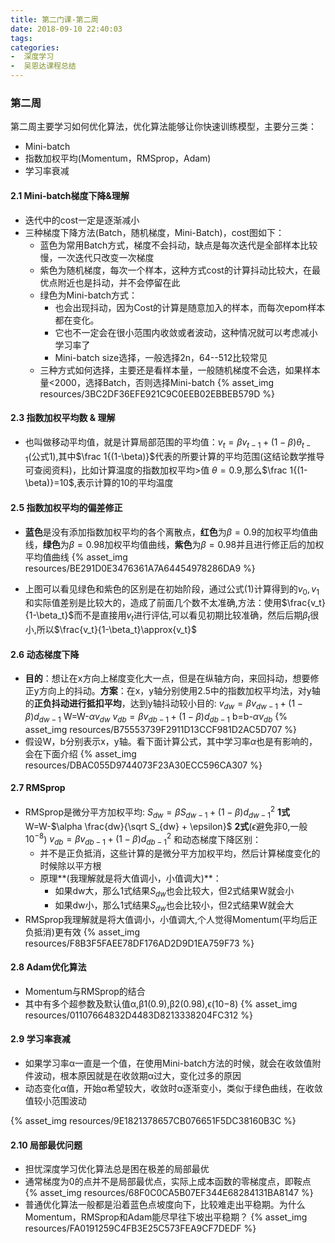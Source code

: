 ```yaml
---
title: 第二门课-第二周
date: 2018-09-10 22:40:03
tags:
categories: 
-  深度学习
-  吴恩达课程总结
---
```


### 第二周

第二周主要学习如何优化算法，优化算法能够让你快速训练模型，主要分三类：

* Mini-batch
* 指数加权平均(Momentum，RMSprop，Adam)
* 学习率衰减

#### 2.1 Mini-batch梯度下降&理解

* 迭代中的cost一定是逐渐减小
* 三种梯度下降方法(Batch，随机梯度，Mini-Batch)，cost图如下： 
  * 蓝色为常用Batch方式，梯度不会抖动，缺点是每次迭代是全部样本比较慢，一次迭代只改变一次梯度
  * 紫色为随机梯度，每次一个样本，这种方式cost的计算抖动比较大，在最优点附近也是抖动，并不会停留在此
  * 绿色为Mini-batch方式： 
    * 也会出现抖动，因为Cost的计算是随意加入的样本，而每次epom样本都在变化。
    * 它也不一定会在很小范围内收敛或者波动，这种情况就可以考虑减小学习率了
    * Mini-batch size选择，一般选择2n，64--512比较常见
  * 三种方式如何选择，主要还是看样本量，一般随机梯度不会选，如果样本量\<2000，选择Batch，否则选择Mini-batch
 {% asset_img resources/3BC2DF36EFE921C9C0EEB02EBBEB579D %}

#### 2.3 指数加权平均数 & 理解

- 也叫做移动平均值，就是计算局部范围的平均值：$v_t=\beta v_{t-1}+(1-\beta)\theta_{t-1}$(公式1),其中$\frac 1{(1-\beta)}$代表的所要计算的平均范围(这结论数学推导可查阅资料)，比如计算温度的指数加权平均>值 $\theta=0.9$,那么$\frac 1{(1-\beta)}=10$,表示计算的10的平均温度

#### 2.5 指数加权平均的偏差修正

* **蓝色**是没有添加指数加权平均的各个离散点，**红色**为$\beta=0.9$的加权平均值曲线，**绿色**为$\beta=0.98$加权平均值曲线，**紫色**为$\beta=0.98$并且进行修正后的加权平均值曲线
{% asset_img resources/BE291D0E3476361A7A64454978286DA9 %}

* 上图可以看见绿色和紫色的区别是在初始阶段，通过公式(1)计算得到的$v_0,v_1$和实际值差别是比较大的，造成了前面几个数不太准确,方法：使用$\frac{v_t}{1-\beta_t}$而不是直接用$v_t$进行评估,可以看见初期比较准确，然后后期$\beta_t$很小,所以$\frac{v_t}{1-\beta_t}\approx{v_t}$

#### 2.6 动态梯度下降

- **目的**：想让在x方向上梯度变化大一点，但是在纵轴方向，来回抖动，想要修正y方向上的抖动。**方案**：在x，y轴分别使用2.5中的指数加权平均法，对y轴的**正负抖动进行抵扣平均**，达到y轴抖动较小目的:
$v_{dw}=\beta v_{dw-1}+(1-\beta)d_{dw-1}$
W=W-$\alpha v_{dw}$
$v_{db}=\beta v_{db-1}+(1-\beta)d_{db-1}$
b=b-$\alpha v_{db}$
 {% asset_img resources/B75553739F2911D13CCF981D2AC5D707 %}
- 假设W，b分别表示x，y轴。看下面计算公式，其中学习率$\alpha$也是有影响的，会在下面介绍
 {% asset_img resources/DBAC055D9744073F23A30ECC596CA307 %}

#### 2.7 RMSprop

- RMSprop是微分平方加权平均:
$S_{dw}=\beta S_{dw-1}+(1-\beta)d_{dw-1}^2$  **1式**
W=W-$\alpha \frac{dw}{\sqrt S_{dw} + \epsilon}$ **2式**($\epsilon$避免非0,一般$10^{-8}$)
$v_{db}=\beta v_{db-1}+(1-\beta)d_{db-1}^2$
和动态梯度下降区别：
    - 并不是正负抵消，这些计算的是微分平方加权平均，然后计算梯度变化的时候除以平方根
    - 原理**(我理解就是将大值调小，小值调大)**：
        - 如果dw大，那么1式结果$S_{dw}$也会比较大，但2式结果W就会小
        - 如果dw小，那么1式结果$S_{dw}$也会比较小，但2式结果W就会大
- RMSprop我理解就是将大值调小，小值调大,个人觉得Momentum(平均后正负抵消)更有效
 {% asset_img resources/F8B3F5FAEE78DF176AD2D9D1EA759F73 %}

#### 2.8 Adam优化算法

* Momentum与RMSprop的结合
* 其中有多个超参数及默认值α,β1​(0.9),β2​(0.98),ϵ(10−8)
 {% asset_img resources/01107664832D4483D8213338204FC312 %}

#### 2.9 学习率衰减

* 如果学习率α一直是一个值，在使用Mini-batch方法的时候，就会在收敛值附件波动，根本原因就是在收敛期α过大，变化过多的原因
* 动态变化α值，开始α希望较大，收敛时α逐渐变小，类似于绿色曲线，在收敛值较小范围波动

{% asset_img resources/9E1821378657CB076651F5DC38160B3C %}

#### 2.10 局部最优问题

* 担忧深度学习优化算法总是困在极差的局部最优
* 通常梯度为0的点并不是局部最优点，实际上成本函数的零梯度点，即鞍点
 {% asset_img resources/68F0C0CA5B07EF344E68284131BA8147 %}
* 普通优化算法一般都是沿着蓝色点坡度向下，比较难走出平稳期。为什么Momentum，RMSprop和Adam能尽早往下坡出平稳期？
 {% asset_img resources/FA0191259C4FB3E25C573FEA9CF7DEDF %}

